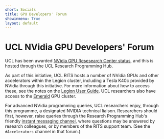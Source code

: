 ```yaml
---
short: Socials
title: GPU Developers' Forum
showinmenu: True
layout: default
---
```


UCL NVidia GPU Developers' Forum
==============================

UCL has been awarded [NVidia GPU Resesearch Center status](https://www.engineering.ucl.ac.uk/news/ucl-named-an-nvidia-gpu-research-centre/), and this is hosted through the UCL Research Programming Hub.

As part of this initiative, UCL RITS hosts a number of NVidia GPUs and other accelerators within the Legion cluster, including a Tesla K40c provided by NVidia through this initiative.
For more information about how to access these, see the notes on the
[Legion User Guide](https://wiki.rc.ucl.ac.uk/wiki/Legion_GPU_nodes). UCL researchers also have access to
the [Emerald](https://wiki.rc.ucl.ac.uk/wiki/Emerald) GPU cluster.

For advanced NVidia programming queries, UCL researchers enjoy, through this programme,
a designated NVIDIA technical liaison. Researchers should first, however, raise queries through the Research Programming Hub's
friendly [instant messaging channel](https://ucl-programming-hub.slack.com/), where questions may be answered by
research colleagues, or by members of the RITS support team. (See the `#Accelerators` channel in that forum.)


